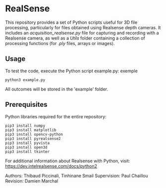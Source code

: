 # RealSense

This repository provides a set of Python scripts useful for 3D file processing, particularly for files obtained using Realsense depth cameras. It includes an *acquisition_realsense.py* file for capturing and recording with a Realsense camera, as well as a *Utils* folder containing a collection of processing functions (for *.ply* files, arrays or images).

## Usage

To test the code, execute the Python script example.py:
exemple
```console
python3 example.py
```
All outcomes will be stored in the 'example' folder.
## Prerequisites
Python libraries required for the entire repository:

```console
pip3 install numpy
pip3 install matplotlib
pip3 install opencv-python
pip3 install pyrealsense2
pip3 install pyvista
pip3 install open3d
pip3 install tkinter
```

For additional information about Realsense with Python, visit: https://dev.intelrealsense.com/docs/python2

Authors: Thibaud Piccinali, Tinhinane Smail
Supervision: Paul Chaillou
Revision: Damien Marchal




